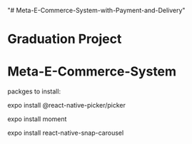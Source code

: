 "# Meta-E-Commerce-System-with-Payment-and-Delivery" 
# Graduation Project
# Meta-E-Commerce-System

packges to install:

expo install @react-native-picker/picker

expo install moment

expo install react-native-snap-carousel


